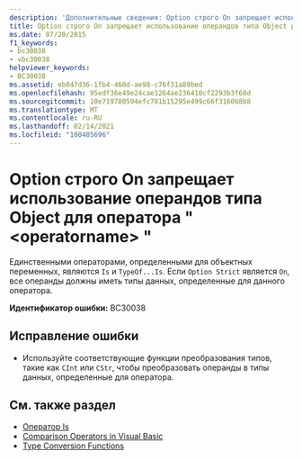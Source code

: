 ```yaml
---
description: 'Дополнительные сведения: Option строго On запрещает использование операндов типа Object для оператора " <operatorname> "'
title: Option строго On запрещает использование операндов типа Object для оператора " <operatorname> "
ms.date: 07/20/2015
f1_keywords:
- bc30038
- vbc30038
helpviewer_keywords:
- BC30038
ms.assetid: eb047d36-1fb4-460d-ae98-c76f31a89bed
ms.openlocfilehash: 95edf36e49e24cae1264ae236410cf2293b3f68d
ms.sourcegitcommit: 10e719780594efc781b15295e499c66f316068b8
ms.translationtype: MT
ms.contentlocale: ru-RU
ms.lasthandoff: 02/14/2021
ms.locfileid: "100485696"
---
```

# <a name="option-strict-on-prohibits-operands-of-type-object-for-operator-operatorname"></a>Option строго On запрещает использование операндов типа Object для оператора " \<operatorname> "

Единственными операторами, определенными для объектных переменных, являются `Is` и `TypeOf...Is`. Если `Option Strict` является `On`, все операнды должны иметь типы данных, определенные для данного оператора.  
  
 **Идентификатор ошибки:** BC30038  
  
## <a name="to-correct-this-error"></a>Исправление ошибки  
  
- Используйте соответствующие функции преобразования типов, такие как `CInt` или `CStr`, чтобы преобразовать операнды в типы данных, определенные для оператора.  
  
## <a name="see-also"></a>См. также раздел

- [Оператор Is](../language-reference/operators/is-operator.md)
- [Comparison Operators in Visual Basic](../programming-guide/language-features/operators-and-expressions/comparison-operators.md)
- [Type Conversion Functions](../language-reference/functions/type-conversion-functions.md)
